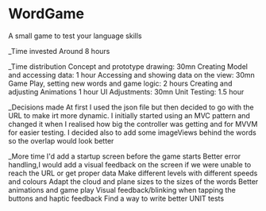 # WordGame
A small game to test your language skills


_Time invested
Around 8 hours

_Time distribution
Concept and prototype drawing: 30mn
Creating Model and accessing data: 1 hour
Accessing and showing data on the view: 30mn
Game Play, setting new words and game logic: 2 hours
Creating and adjusting Animations 1 hour
UI Adjustments: 30mn
Unit Testing: 1.5 hour

_Decisions made
At first I used the json file but then decided to go with the URL to make irt more dynamic.
I initially started using an MVC pattern and changed it when I realised how big the controller was getting and for MVVM for easier testing.
I decided also to add some imageViews behind the words so the overlap would look better

_More time
I'd add a startup screen before the game starts
Better error handling,I would add a visual feedback on the screen if we were unable to reach the URL or get proper data
Make different levels with different speeds and colours
Adapt the cloud and plane sizes to the sizes of the words
Better animations and game play
Visual feedback/blinking when tapping the buttons and haptic feedback
Find a way to write better UNIT tests


